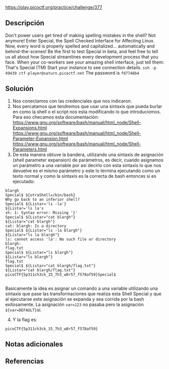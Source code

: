 https://play.picoctf.org/practice/challenge/377
## Descripción
Don't power users get tired of making spelling mistakes in the shell? Not anymore! Enter Special, the Spell Checked Interface for Affecting Linux. Now, every word is properly spelled and capitalized... automatically and behind-the-scenes! Be the first to test Special in beta, and feel free to tell us all about how Special streamlines every development process that you face. When your co-workers see your amazing shell interface, just tell them: That's Special (TM) Start your instance to see connection details. `ssh -p 49439 ctf-player@saturn.picoctf.net` The password is `fd7746b4`
## Solución

1. Nos conectamos con las credenciales que nos indicaron.
2. Nos percatamos que tendremos que usar una sintaxis que pueda burlar en como la shell o el script nos esta modificando lo que introduciomos. Para eso checamos esta documentación:
	https://www.gnu.org/software/bash/manual/html_node/Shell-Expansions.html
	https://www.gnu.org/software/bash/manual/html_node/Shell-Parameter-Expansion.html
	https://www.gnu.org/software/bash/manual/html_node/Shell-Parameters.html
3. De esta manera obtuve la bandera, utilizando una sintaxis de asignación (shell parameter expansion) de parámetros, es decir, cuando asignamos un parámetro a una variable por asi decirlo con esta sintaxis lo que nos devuelve es el mismo parámetro y este lo termina ejecutando como un texto normal y como la sintaxis es la correcta de bash entonces si es ejecutado:
```
blargh
Special$ ${otraShell=/bin/bash}
Why go back to an inferior shell?
Special$ ${Listar='ls -la'}
${Listar='ls la's 
sh: 1: Syntax error: Missing '}'
Special$ ${Listar="cat blargh"}  
${Listar="cat blargh"} 
cat: blargh: Is a directory
Special$ ${Listar="ls -la blargh"}         
${Listar="ls la blargh"} 
ls: cannot access 'la': No such file or directory
blargh:
flag.txt
Special$ ${Listar="ls blargh"}                
${Listar="ls blargh"} 
flag.txt
Special$ ${Listar="cat blargh/flag.txt"}
${Listar="cat blargh/flag.txt"} 
picoCTF{5p311ch3ck_15_7h3_w0r57_f578af59}Special$ 


```

Basicamente la idea es asignar un comando a una variable utilizando una sintaxis que pase las transformaciones que realiza esta Shell Special y que al ejecutarse este asignación se expanda y sea corrida por la bash exitosamente.
La asignación ```var=123``` no pasaba pero la asignación ```${var=DEFAULT}```sí.



4. Y la flag es:
```
picoCTF{5p311ch3ck_15_7h3_w0r57_f578af59}
```
## Notas adicionales
## Referencias

